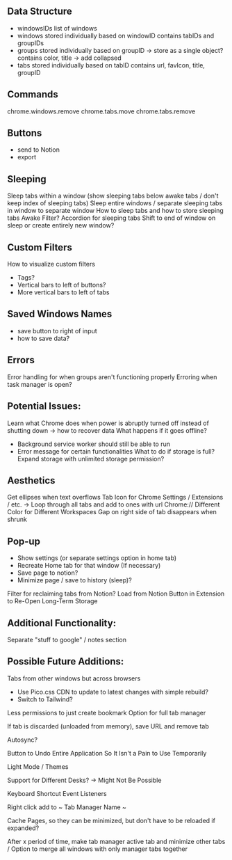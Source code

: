 ## Data Structure

- windowsIDs
  list of windows
- windows
  stored individually based on windowID
  contains tabIDs and groupIDs
- groups
  stored individually based on groupID -> store as a single object?
  contains color, title -> add collapsed
- tabs
  stored individually based on tabID
  contains url, favIcon, title, groupID

## Commands

chrome.windows.remove
chrome.tabs.move
chrome.tabs.remove

## Buttons

- send to Notion
- export

## Sleeping

Sleep tabs within a window (show sleeping tabs below awake tabs / don't keep index of sleeping tabs)
Sleep entire windows / separate sleeping tabs in window to separate window
How to sleep tabs and how to store sleeping tabs
Awake Filter?
Accordion for sleeping tabs
Shift to end of window on sleep or create entirely new window?

## Custom Filters

How to visualize custom filters

- Tags?
- Vertical bars to left of buttons?
- More vertical bars to left of tabs

## Saved Windows Names

- save button to right of input
- how to save data?

## Errors

Error handling for when groups aren't functioning properly
Erroring when task manager is open?

## Potential Issues:

Learn what Chrome does when power is abruptly turned off instead of shutting down -> how to recover data
What happens if it goes offline?

- Background service worker should still be able to run
- Error message for certain functionalities
  What to do if storage is full?
  Expand storage with unlimited storage permission?

## Aesthetics

Get ellipses when text overflows
Tab Icon for Chrome Settings / Extensions / etc. -> Loop through all tabs and add to ones with url Chrome://
Different Color for Different Workspaces
Gap on right side of tab disappears when shrunk

## Pop-up

- Show settings (or separate settings option in home tab)
- Recreate Home tab for that window (If necessary)
- Save page to notion?
- Minimize page / save to history (sleep)?

Filter for reclaiming tabs from Notion?
Load from Notion Button in Extension to Re-Open Long-Term Storage

## Additional Functionality:

Separate "stuff to google" / notes section

## Possible Future Additions:

Tabs from other windows but across browsers

- Use Pico.css CDN to update to latest changes with simple rebuild?
- Switch to Tailwind?

Less permissions to just create bookmark
Option for full tab manager

If tab is discarded (unloaded from memory), save URL and remove tab

Autosync?

Button to Undo Entire Application So It Isn't a Pain to Use Temporarily

Light Mode / Themes

Support for Different Desks? -> Might Not Be Possible

Keyboard Shortcut Event Listeners

Right click add to ~ Tab Manager Name ~

Cache Pages, so they can be minimized, but don't have to be reloaded if expanded?

After x period of time, make tab manager active tab and minimize other tabs / Option to merge all windows with only manager tabs together
